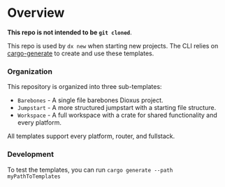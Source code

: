 # Overview

**This repo is not intended to be `git cloned`**.

This repo is used by `dx new` when starting new projects. The CLI relies on [cargo-generate](https://crates.io/crates/cargo-generate) to create and use these templates.

### Organization

This repository is organized into three sub-templates:
- `Barebones` - A single file barebones Dioxus project.
- `Jumpstart` - A more structured jumpstart with a starting file structure.
- `Workspace` - A full workspace with a crate for shared functionality and every platform.

All templates support every platform, router, and fullstack.

### Development
To test the templates, you can run `cargo generate --path myPathToTemplates`
